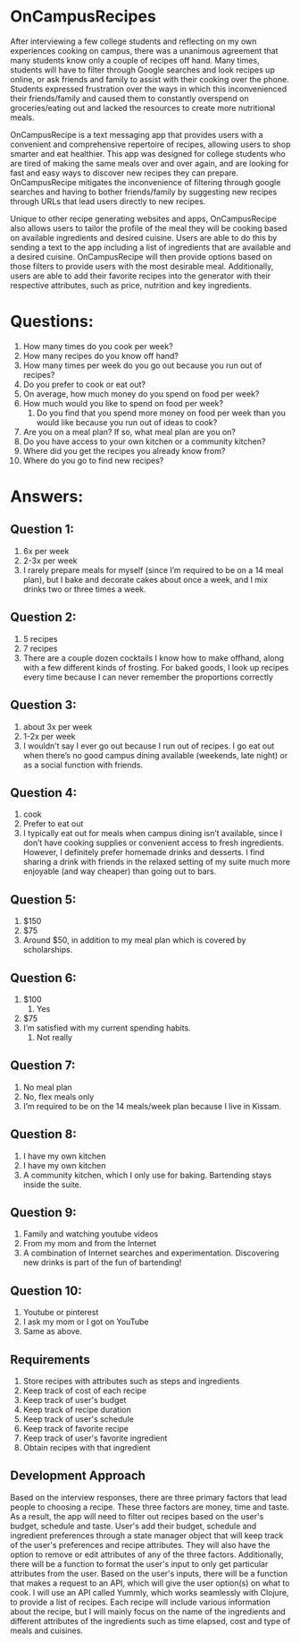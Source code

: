 # OnCampusRecipes

After interviewing a few college students and reflecting on my own experiences cooking on campus, there was a unanimous agreement that many students know only a couple of recipes off hand. Many times, students will have to filter through Google searches and look recipes up online, or ask friends and family to assist with their cooking over the phone. Students expressed frustration over the ways in which this inconvenienced their friends/family and caused them to constantly overspend on groceries/eating out and lacked the resources to create more nutritional meals.

OnCampusRecipe is a text messaging app that provides users with a convenient and comprehensive repertoire of recipes, allowing users to shop smarter and eat healthier. This app was designed for college students who are tired of making the same meals over and over again, and are looking for fast and easy ways to discover new recipes they can prepare. OnCampusRecipe mitigates the inconvenience of filtering through google searches and having to bother friends/family by suggesting new recipes through URLs that lead users directly to new recipes. 

Unique to other recipe generating websites and apps, OnCampusRecipe also allows users to tailor the profile of the meal they will be cooking based on available ingredients and desired cuisine. Users are able to do this by sending a text to the app including a list of ingredients that are available and a desired cuisine. OnCampusRecipe will then provide options based on those filters to provide users with the most desirable meal. Additionally, users are able to add their favorite recipes into the generator with their respective attributes, such as price, nutrition and key ingredients. 

# Questions:
1. How many times do you cook per week?
2. How many recipes do you know off hand?
3. How many times per week do you go out because you run out of recipes?
4. Do you prefer to cook or eat out?
5. On average, how much money do you spend on food per week?
6. How much would you like to spend on food per week?
    1. Do you find that you spend more money on food per week than you would like because you run out of ideas to cook?
7. Are you on a meal plan? If so, what meal plan are you on?
8. Do you have access to your own kitchen or a community kitchen? 
9. Where did you get the recipes you already know from?
10. Where do you go to find new recipes?

# Answers:

## Question 1: 
1. 6x per week
2. 2-3x per week
3. I rarely prepare meals for myself (since I’m required to be on a 14 meal plan), but I bake
and decorate cakes about once a week, and I mix drinks two or three times a week.

## Question 2: 
1. 5 recipes
2. 7 recipes
3. There are a couple dozen cocktails I know how to make offhand, along with a few different
kinds of frosting. For baked goods, I look up recipes every time because I can never
remember the proportions correctly

## Question 3: 
1. about 3x per week
2. 1-2x per week
3. I wouldn’t say I ever go out because I run out of recipes. I go eat out when there’s no
good campus dining available (weekends, late night) or as a social function with friends.

## Question 4: 
1. cook
2. Prefer to eat out
3. I typically eat out for meals when campus dining isn’t available, since I don’t have cooking
supplies or convenient access to fresh ingredients. However, I definitely prefer homemade
drinks and desserts. I find sharing a drink with friends in the relaxed setting of
my suite much more enjoyable (and way cheaper) than going out to bars.

## Question 5: 
1. $150
2. $75
3. Around $50, in addition to my meal plan which is covered by scholarships.

## Question 6: 
1. $100
    1. Yes
2. $75
3. I’m satisfied with my current spending habits.
    1. Not really
    
## Question 7: 
1. No meal plan
2. No, flex meals only
3. I’m required to be on the 14 meals/week plan because I live in Kissam.

## Question 8: 
1. I have my own kitchen
2. I have my own kitchen
3. A community kitchen, which I only use for baking. Bartending stays inside the suite.

## Question 9: 
1. Family and watching youtube videos
2. From my mom and from the Internet
3. A combination of Internet searches and experimentation. Discovering new drinks is
part of the fun of bartending!

## Question 10: 
1. Youtube or pinterest
2. I ask my mom or I got on YouTube
3. Same as above.

## Requirements
   
1. Store recipes with attributes such as steps and ingredients
2. Keep track of cost of each recipe
3. Keep track of user's budget
4. Keep track of recipe duration
5. Keep track of user's schedule
6. Keep track of favorite recipe
7. Keep track of user's favorite ingredient
8. Obtain recipes with that ingredient 
   
## Development Approach
   
Based on the interview responses, there are three primary factors that lead people to choosing a recipe. These three factors are money, time and taste. As a result, the app will need to filter out recipes based on the user's budget, schedule and taste. User's add their budget, schedule and ingredient preferences through a state manager object that will keep track of the user's preferences and recipe attributes. They will also have the option to remove or edit attributes of any of the three factors. Additionally, there will be a function to format the user's input to only get particular attributes from the user. Based on the user's inputs, there will be a function that makes a request to an API, which will give the user option(s) on what to cook. I will use an API called Yummly, which works seamlessly with Clojure, to provide a list of recipes. Each recipe will include various information about the recipe, but I will mainly focus on the name of the ingredients and different attributes of the ingredients such as time elapsed, cost and type of meals and cuisines. 

